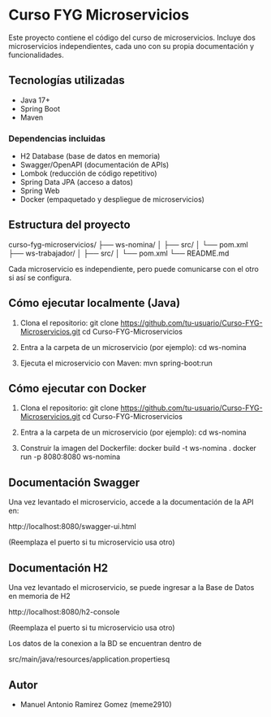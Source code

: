 # Curso FYG Microservicios

Este proyecto contiene el código del curso de microservicios. Incluye dos microservicios independientes, cada uno con su propia documentación y funcionalidades.

## Tecnologías utilizadas

- Java 17+
- Spring Boot
- Maven

### Dependencias incluidas

- H2 Database (base de datos en memoria)
- Swagger/OpenAPI (documentación de APIs)
- Lombok (reducción de código repetitivo)
- Spring Data JPA (acceso a datos)
- Spring Web
- Docker (empaquetado y despliegue de microservicios)

## Estructura del proyecto

curso-fyg-microservicios/
├── ws-nomina/
│   ├── src/
│   └── pom.xml
├── ws-trabajador/
│   ├── src/
│   └── pom.xml
└── README.md

Cada microservicio es independiente, pero puede comunicarse con el otro si así se configura.

## Cómo ejecutar localmente (Java)

1. Clona el repositorio:
   git clone https://github.com/tu-usuario/Curso-FYG-Microservicios.git
   cd Curso-FYG-Microservicios

2. Entra a la carpeta de un microservicio (por ejemplo):
   cd ws-nomina

3. Ejecuta el microservicio con Maven:
   mvn spring-boot:run

## Cómo ejecutar con Docker

1. Clona el repositorio:
   git clone https://github.com/tu-usuario/Curso-FYG-Microservicios.git
   cd Curso-FYG-Microservicios

2. Entra a la carpeta de un microservicio (por ejemplo):
   cd ws-nomina

3. Construir la imagen del Dockerfile:
    docker build -t ws-nomina .
    docker run -p 8080:8080 ws-nomina

## Documentación Swagger

Una vez levantado el microservicio, accede a la documentación de la API en:

http://localhost:8080/swagger-ui.html

(Reemplaza el puerto si tu microservicio usa otro)

## Documentación H2

Una vez levantado el microservicio, se puede ingresar a la Base de Datos en memoria de H2

http://localhost:8080/h2-console

(Reemplaza el puerto si tu microservicio usa otro)

Los datos de la conexion a la BD se encuentran dentro de 

src/main/java/resources/application.propertiesq

## Autor

- Manuel Antonio Ramirez Gomez (meme2910)
